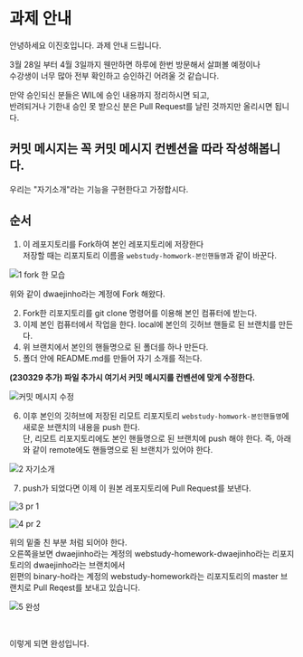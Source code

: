 # 과제 안내

안녕하세요 이진호입니다. 과제 안내 드립니다. <br>

3월 28일 부터 4월 3일까지 웬만하면 하루에 한번 방문해서 살펴볼 예정이나 <br>
수강생이 너무 많아 전부 확인하고 승인하긴 어려울 것 같습니다. <br>

만약 승인되신 분들은 WIL에 승인 내용까지 정리하시면 되고, <br>
반려되거나 기한내 승인 못 받으신 분은 Pull Request를 날린 것까지만 올리시면 됩니다. <br>

## 커밋 메시지는 꼭 커밋 메시지 컨벤션을 따라 작성해봅니다.
우리는 "자기소개"라는 기능을 구현한다고 가정합시다.

## 순서

1. 이 레포지토리를 Fork하여 본인 레포지토리에 저장한다  <br> 저장할 때는 리포지토리 이름을 `webstudy-homwork-본인핸들명`과 같이 바꾼다.

![1 fork 한 모습](https://user-images.githubusercontent.com/128952503/227763059-7f8d7788-467e-4563-a4a0-3de512818308.png)


위와 같이 dwaejinho라는 계정에 Fork 해왔다. <br>

2. Fork한 리포지토리를 git clone 명령어를 이용해 본인 컴퓨터에 받는다.
3. 이제 본인 컴퓨터에서 작업을 한다. local에 본인의 깃허브 핸들로 된 브랜치를 만든다.
4. 위 브랜치에서 본인의 핸들명으로 된 폴더를 하나 만든다.
5. 폴더 안에 README.md를 만들어 자기 소개를 적는다. 

**(230329 추가) 파일 추가시 여기서 커밋 메시지를 컨벤션에 맞게 수정한다.**
 

![커밋 메시지 수정](https://user-images.githubusercontent.com/71186266/228488085-863bac8f-668b-4b52-9d13-4ec51995d93e.png)


6. 이후 본인의 깃허브에 저장된 리모트 리포지토리 `webstudy-homwork-본인핸들명`에 새로운 브랜치의 내용을 push 한다. <br> 단, 리모트 리포지토리에도 본인 핸들명으로 된 브랜치에 push 해야 한다. 즉, 아래와 같이 remote에도 핸들명으로 된 브랜치가 있어야 한다.

![2 자기소개](https://user-images.githubusercontent.com/128952503/227763144-47dd86fd-1d27-4244-8566-ff25d87c77f8.png)




7. push가 되었다면 이제 이 원본 레포지토리에 Pull Request를 보낸다.

![3 pr 1](https://user-images.githubusercontent.com/128952503/227763061-89c53cbc-587d-4e44-b6f2-9b82eb82cf9e.png) <br>


![4 pr 2](https://user-images.githubusercontent.com/128952503/227763063-7adcd982-2c93-4633-b30f-4e71debb7a0b.png) <br>

위의 밑줄 친 부분 처럼 되어야 한다. <br>
오른쪽을보면 dwaejinho라는 계정의 webstudy-homework-dwaejinho라는 리포지토리의 dwaejinho라는 브랜치에서 <br>
왼편의 binary-ho라는 계정의 webstudy-homework라는 리포지토리의 master 브랜치로 Pull Reqest를 보내고 있습니다. <br>

![5 완성](https://user-images.githubusercontent.com/128952503/227763064-74071c6d-8a90-4d24-b06b-4ed34825383b.png)

<br>

이렇게 되면 완성입니다.
